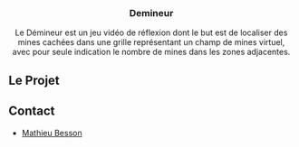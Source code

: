 <br />
<p align="center">
    <!-- <a href="https://draft-snowboard.netlify.app/">
        <img src="https://draft-snowboard.netlify.app/logo-dark.svg" alt="Logo Draft" width="250">
    </a> -->
    <h3 align="center">Demineur</h3>
    <p align="center">
    Le Démineur est un jeu vidéo de réflexion dont le but est de localiser des mines cachées dans une grille représentant un champ de mines virtuel, avec pour seule indication le nombre de mines dans les zones adjacentes.
    </p>
</p>

## Le Projet

## Contact

* [Mathieu Besson](https://mathieu-besson.netlify.app/)
